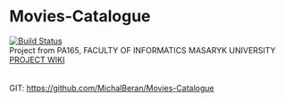 # Movies-Catalogue
[![Build Status](https://travis-ci.org/MichalBeran/Movies-Catalogue.svg?branch=master)](https://travis-ci.org/MichalBeran/Movies-Catalogue)
<br />
Project from PA165, FACULTY OF INFORMATICS MASARYK UNIVERSITY
<br />
[PROJECT WIKI](https://github.com/MichalBeran/Movies-Catalogue/wiki)
<br />
<br />
<br />
GIT:
https://github.com/MichalBeran/Movies-Catalogue
